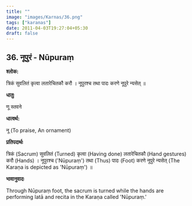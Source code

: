 ```yaml
---
title: ""
image: "images/Karnas/36.png"
tags: ["karanas"]
date: 2011-04-03T19:27:04+05:30
draft: false
---
```


## 36. नूपुरं - Nūpuraṃ

**श्लोक:**

त्रिकं सुवलितं कृत्वा लतारेचितकौ करौ । नूपुरश्च​ तथा पादः करणे नूपुरे न्यसेत् ॥

**धातुः**

णू स्तवने

**धात्वर्थ:**

नू (To praise, An ornament)

**प्रतिपदार्थः**

त्रिकं (Sacrum) सुवलितं (Turned) कृत्वा (Having done) लतारेचितकौ (Hand gestures) करौ (Hands) । नूपुरश्च​ ('Nūpuraṃ') तथा (Thus) पादः (Foot) करणे नूपुरे न्यसेत् (The Karaṇa is depicted as 'Nūpuraṃ') ॥

**भावानुवादः**

Through Nūpuraṃ foot, the sacrum is turned while the hands are performing latā and recita in the Karaṇa called 'Nūpuraṃ.'